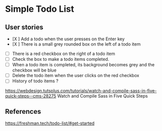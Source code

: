 # Simple Todo List

## User stories

- [X ] Add a todo when the user presses on the Enter key
- [X ] There is a small grey rounded box on the left of a todo item
- [ ] There is a red checkbox on the right of a todo item
- [ ] Check the box to make a todo items completed.
- [ ] When a todo item is completed, its background becomes grey and the checkbox will be blue
- [ ] Delete the todo item when the user clicks on the red checkbox
- [ ] History of todo items ?

https://webdesign.tutsplus.com/tutorials/watch-and-compile-sass-in-five-quick-steps--cms-28275 Watch and Compile Sass in Five Quick Steps

## References

https://freshman.tech/todo-list/#get-started
